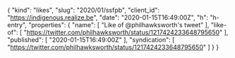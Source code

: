 {
  "kind": "likes",
  "slug": "2020/01/ssfpb",
  "client_id": "https://indigenous.realize.be",
  "date": "2020-01-15T16:49:00Z",
  "h": "h-entry",
  "properties": {
    "name": [
      "Like of @philhawksworth's tweet"
    ],
    "like-of": [
      "https://twitter.com/philhawksworth/status/1217424233648795650"
    ],
    "published": [
      "2020-01-15T16:49:00Z"
    ],
    "syndication": [
      "https://twitter.com/philhawksworth/status/1217424233648795650"
    ]
  }
}
